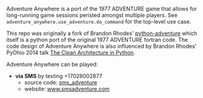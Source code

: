 Adventure Anywhere is a port of the 1977 ADVENTURE game that allows for long-running game sessions peristed amongst multiple players. See `adventure_anywhere.use_adventure.do_command` for the top-level use case.

This repo was originally a fork of Brandon Rhodes' [python-adventure](https://github.com/brandon-rhodes/python-adventure) which itself is a python port of the original 1977 ADVENTURE fortran code. The code design of Adventure Anywhere is also influenced by Brandon Rhodes' PyOhio 2014 talk [The Clean Architecture in Python](https://pyvideo.org/pyohio-2014/the-clean-architecture-in-python.html).

Adventure Anywhere can be played:
- **via SMS** by texting +17028002877
  - source code: [sms_adventure](/sms_adventure)
  - website: www.smsadventure.com
